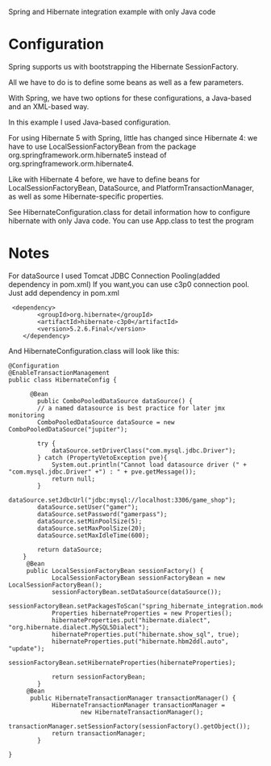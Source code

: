 Spring and Hibernate integration example with only Java code

Configuration
=============
Spring supports us with bootstrapping the Hibernate SessionFactory.

All we have to do is to define some beans as well as a few parameters.

With Spring, we have two options for these configurations, a Java-based and an XML-based way.

In this example I used Java-based configuration.

For using Hibernate 5 with Spring, little has changed since Hibernate 4: 
we have to use LocalSessionFactoryBean from the package org.springframework.orm.hibernate5 instead of org.springframework.orm.hibernate4.

Like with Hibernate 4 before, we have to define beans for LocalSessionFactoryBean, DataSource, and PlatformTransactionManager,
as well as some Hibernate-specific properties.

See HibernateConfiguration.class for detail information how to configure hibernate with only Java code.
You can use App.class to test the program


Notes
===========

For dataSource I used Tomcat JDBC Connection Pooling(added dependency in pom.xml)
If you want,you can use c3p0 connection pool.
Just add dependency in pom.xml
```
 <dependency>
    	<groupId>org.hibernate</groupId>
    	<artifactId>hibernate-c3p0</artifactId>
    	<version>5.2.6.Final</version>
    </dependency>
```
And HibernateConfiguration.class will look like this:

```
@Configuration
@EnableTransactionManagement
public class HibernateConfig {

	  @Bean
    	public ComboPooledDataSource dataSource() {
        // a named datasource is best practice for later jmx monitoring
        ComboPooledDataSource dataSource = new ComboPooledDataSource("jupiter");
 
        try {
            dataSource.setDriverClass("com.mysql.jdbc.Driver");
        } catch (PropertyVetoException pve){
            System.out.println("Cannot load datasource driver (" + "com.mysql.jdbc.Driver" +") : " + pve.getMessage());
            return null;
        }
        dataSource.setJdbcUrl("jdbc:mysql://localhost:3306/game_shop");
        dataSource.setUser("gamer");
        dataSource.setPassword("gamerpass");
        dataSource.setMinPoolSize(5);
        dataSource.setMaxPoolSize(20);
        dataSource.setMaxIdleTime(600);
 
        return dataSource;
    }
	 @Bean
	 public LocalSessionFactoryBean sessionFactory() {
	        LocalSessionFactoryBean sessionFactoryBean = new LocalSessionFactoryBean();
	        sessionFactoryBean.setDataSource(dataSource());
	        sessionFactoryBean.setPackagesToScan("spring_hibernate_integration.model");
	        Properties hibernateProperties = new Properties();
	        hibernateProperties.put("hibernate.dialect", "org.hibernate.dialect.MySQL5Dialect");
	        hibernateProperties.put("hibernate.show_sql", true);
	        hibernateProperties.put("hibernate.hbm2ddl.auto", "update");
	        sessionFactoryBean.setHibernateProperties(hibernateProperties);
	 
	        return sessionFactoryBean;
	    }
	 @Bean
	  public HibernateTransactionManager transactionManager() {
	        HibernateTransactionManager transactionManager =
	                new HibernateTransactionManager();
	        transactionManager.setSessionFactory(sessionFactory().getObject());
	        return transactionManager;
	    }
	
}


```


